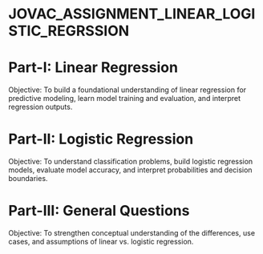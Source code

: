 # JOVAC_ASSIGNMENT_LINEAR_LOGISTIC_REGRSSION

# Part-I: Linear Regression
Objective: To build a foundational understanding of linear regression for predictive modeling, learn model training and evaluation, and interpret regression outputs.

# Part-II: Logistic Regression
Objective: To understand classification problems, build logistic regression models, evaluate model accuracy, and interpret probabilities and decision boundaries.

# Part-III: General Questions
Objective: To strengthen conceptual understanding of the differences, use cases, and assumptions of linear vs. logistic regression.
